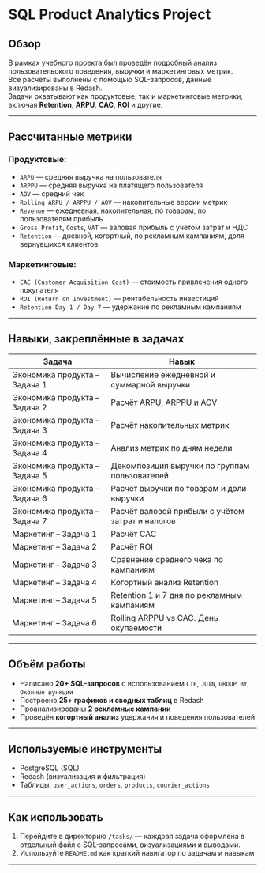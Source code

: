 # SQL Product Analytics Project

## Обзор

В рамках учебного проекта был проведён подробный анализ пользовательского поведения, выручки и маркетинговых метрик.  
Все расчёты выполнены с помощью SQL-запросов, данные визуализированы в Redash.  
Задачи охватывают как продуктовые, так и маркетинговые метрики, включая **Retention**, **ARPU**, **CAC**, **ROI** и другие.

---

## Рассчитанные метрики

### **Продуктовые:**
- `ARPU` — средняя выручка на пользователя
- `ARPPU` — средняя выручка на платящего пользователя
- `AOV` — средний чек
- `Rolling ARPU / ARPPU / AOV` — накопительные версии метрик
- `Revenue` — ежедневная, накопительная, по товарам, по пользователям прибыль
- `Gross Profit`, `Costs`, `VAT` — валовая прибыль с учётом затрат и НДС
- `Retention` — дневной, когортный, по рекламным кампаниям, доля вернувшихся клиентов

### **Маркетинговые:**
- `CAC (Customer Acquisition Cost)` — стоимость привлечения одного покупателя
- `ROI (Return on Investment)` — рентабельность инвестиций
- `Retention Day 1 / Day 7` — удержание по рекламным кампаниям

---

## Навыки, закреплённые в задачах

| Задача                               | Навык                                                                      |
|--------------------------------------|----------------------------------------------------------------------------|
| Экономика продукта – Задача 1        | Вычисление ежедневной и суммарной выручки                                  |
| Экономика продукта – Задача 2        | Расчёт ARPU, ARPPU и AOV                                                   |
| Экономика продукта – Задача 3        | Расчёт накопительных метрик                                                |
| Экономика продукта – Задача 4        | Анализ метрик по дням недели                                               |
| Экономика продукта – Задача 5        | Декомпозиция выручки по группам пользователей                              |
| Экономика продукта – Задача 6        | Расчёт выручки по товарам и доли выручки                                   |
| Экономика продукта – Задача 7        | Расчёт валовой прибыли с учётом затрат и налогов                           |
| Маркетинг – Задача 1                 | Расчёт CAC                                                                 |
| Маркетинг – Задача 2                 | Расчёт ROI                                                                 |
| Маркетинг – Задача 3                 | Сравнение среднего чека по кампаниям                                       |
| Маркетинг – Задача 4                 | Когортный анализ Retention                                                 |
| Маркетинг – Задача 5                 | Retention 1 и 7 дня по рекламным кампаниям                                 |
| Маркетинг – Задача 6                 | Rolling ARPPU vs CAC. День окупаемости                                  |

---

## Объём работы

- Написано **20+ SQL-запросов** с использованием `CTE`, `JOIN`, `GROUP BY`, `Оконные функции`
- Построено **25+ графиков и сводных таблиц** в Redash
- Проанализированы **2 рекламные кампании**
- Проведён **когортный анализ** удержания и поведения пользователей

---

## Используемые инструменты

- PostgreSQL (SQL)
- Redash (визуализация и фильтрация)
- Таблицы: `user_actions`, `orders`, `products`, `courier_actions`

---

## Как использовать

1. Перейдите в директорию `/tasks/` — каждоая задача оформлена в отдельный файл с  SQL-запросами, визуализациями и выводами.
2. Используйте `README.md` как краткий навигатор по задачам и навыкам  
---

